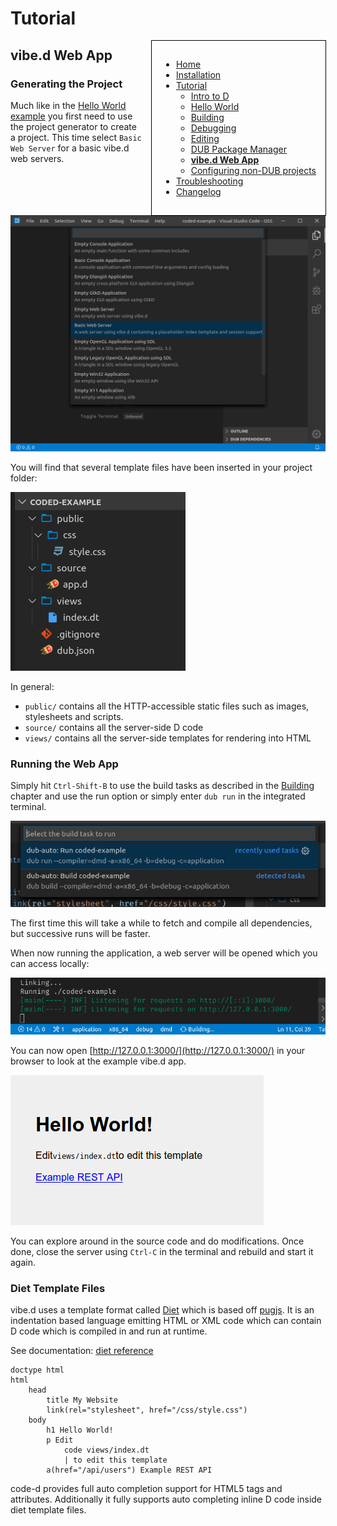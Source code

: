 <!-- Documentation generated from docs-src/vibe-d.md -->

# Tutorial

<div style="float: right; margin-left: 1em; padding: 1em; border: 1px solid white; position: relative; z-index: 10; outline: 1px solid black;">

* [Home](index.md)
* [Installation](install.md)
* [Tutorial](intro-to-d.md)
	* [Intro to D](intro-to-d.md)
	* [Hello World](hello-world.md)
	* [Building](building.md)
	* [Debugging](debugging.md)
	* [Editing](editing.md)
	* [DUB Package Manager](dub.md)
	* **[vibe.d Web App](vibe-d.md)**
	* [Configuring non-DUB projects](non-dub.md)
* [Troubleshooting](troubleshooting.md)
* [Changelog](../CHANGELOG.md)

</div>

## vibe.d Web App

### Generating the Project

Much like in the [Hello World example](hello-world.md) you first need to use the project generator to create a project. This time select `Basic Web Server` for a basic vibe.d web servers.

![create basic web server](images/create_vibed_project.png)

You will find that several template files have been inserted in your project folder:

![file layout of basic vibe.d web server](images/create_vibed_project_files.png)

In general:

* `public/` contains all the HTTP-accessible static files such as images, stylesheets and scripts.
* `source/` contains all the server-side D code
* `views/` contains all the server-side templates for rendering into HTML

### Running the Web App

Simply hit `Ctrl-Shift-B` to use the build tasks as described in the [Building](building.md) chapter and use the run option or simply enter `dub run` in the integrated terminal.

![dub run](images/tasks_run.png)

The first time this will take a while to fetch and compile all dependencies, but successive runs will be faster.

When now running the application, a web server will be opened which you can access locally:

![vibe.d console output](images/vibed_output.png)

You can now open [http://127.0.0.1:3000/](http://127.0.0.1:3000/) in your browser to look at the example vibe.d app.

![vibe.d website](images/vibed_website.png)

You can explore around in the source code and do modifications. Once done, close the server using `Ctrl-C` in the terminal and rebuild and start it again.

### Diet Template Files

vibe.d uses a template format called [Diet](https://vibed.org/templates/diet) which is based off [pugjs](https://pugjs.org/api/getting-started.html). It is an indentation based language emitting HTML or XML code which can contain D code which is compiled in and run at runtime.

See documentation: [diet reference](https://vibed.org/templates/diet)

```dt
doctype html
html
	head
		title My Website
		link(rel="stylesheet", href="/css/style.css")
	body
		h1 Hello World!
		p Edit
			code views/index.dt
			| to edit this template
		a(href="/api/users") Example REST API
```

code-d provides full auto completion support for HTML5 tags and attributes. Additionally it fully supports auto completing inline D code inside diet template files.

